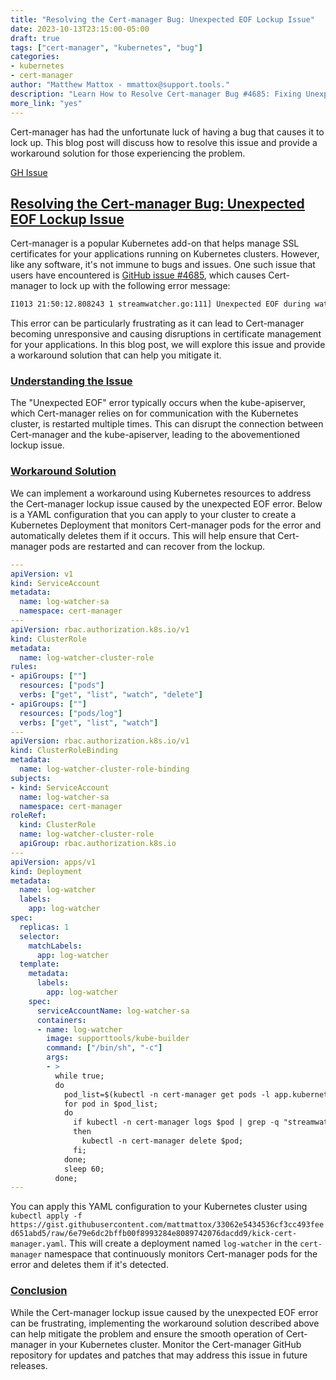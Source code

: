 ```yaml
---
title: "Resolving the Cert-manager Bug: Unexpected EOF Lockup Issue"
date: 2023-10-13T23:15:00-05:00
draft: true
tags: ["cert-manager", "kubernetes", "bug"]
categories:
- kubernetes
- cert-manager
author: "Matthew Mattox - mmattox@support.tools."
description: "Learn How to Resolve Cert-manager Bug #4685: Fixing Unexpected EOF Lockup Issue in Kubernetes."
more_link: "yes"
---
```


Cert-manager has had the unfortunate luck of having a bug that causes it to lock up. This blog post will discuss how to resolve this issue and provide a workaround solution for those experiencing the problem.

[GH Issue](https://github.com/cert-manager/cert-manager/issues/4685)

## [Resolving the Cert-manager Bug: Unexpected EOF Lockup Issue](#resolving-the-cert-manager-bug-unexpected-eof-lockup-issue)

Cert-manager is a popular Kubernetes add-on that helps manage SSL certificates for your applications running on Kubernetes clusters. However, like any software, it's not immune to bugs and issues. One such issue that users have encountered is [GitHub issue #4685](https://github.com/cert-manager/cert-manager/issues/4685), which causes Cert-manager to lock up with the following error message:

```bash
I1013 21:50:12.808243 1 streamwatcher.go:111] Unexpected EOF during watch stream event decoding: unexpected EOF
```

This error can be particularly frustrating as it can lead to Cert-manager becoming unresponsive and causing disruptions in certificate management for your applications. In this blog post, we will explore this issue and provide a workaround solution that can help you mitigate it.

### [Understanding the Issue](#understanding-the-issue)

The "Unexpected EOF" error typically occurs when the kube-apiserver, which Cert-manager relies on for communication with the Kubernetes cluster, is restarted multiple times. This can disrupt the connection between Cert-manager and the kube-apiserver, leading to the abovementioned lockup issue.

### [Workaround Solution](#workaround-solution)

We can implement a workaround using Kubernetes resources to address the Cert-manager lockup issue caused by the unexpected EOF error. Below is a YAML configuration that you can apply to your cluster to create a Kubernetes Deployment that monitors Cert-manager pods for the error and automatically deletes them if it occurs. This will help ensure that Cert-manager pods are restarted and can recover from the lockup.

```yaml
---
apiVersion: v1
kind: ServiceAccount
metadata:
  name: log-watcher-sa
  namespace: cert-manager
---
apiVersion: rbac.authorization.k8s.io/v1
kind: ClusterRole
metadata:
  name: log-watcher-cluster-role
rules:
- apiGroups: [""]
  resources: ["pods"]
  verbs: ["get", "list", "watch", "delete"]
- apiGroups: [""]
  resources: ["pods/log"]
  verbs: ["get", "list", "watch"]  
---
apiVersion: rbac.authorization.k8s.io/v1
kind: ClusterRoleBinding
metadata:
  name: log-watcher-cluster-role-binding
subjects:
- kind: ServiceAccount
  name: log-watcher-sa
  namespace: cert-manager
roleRef:
  kind: ClusterRole
  name: log-watcher-cluster-role
  apiGroup: rbac.authorization.k8s.io
---
apiVersion: apps/v1
kind: Deployment
metadata:
  name: log-watcher
  labels:
    app: log-watcher
spec:
  replicas: 1
  selector:
    matchLabels:
      app: log-watcher
  template:
    metadata:
      labels:
        app: log-watcher
    spec:
      serviceAccountName: log-watcher-sa
      containers:
      - name: log-watcher
        image: supporttools/kube-builder
        command: ["/bin/sh", "-c"]
        args:
        - >
          while true;
          do
            pod_list=$(kubectl -n cert-manager get pods -l app.kubernetes.io/component=controller,app.kubernetes.io/instance=cert-manager -o name);
            for pod in $pod_list;
            do
              if kubectl -n cert-manager logs $pod | grep -q "streamwatcher.go:111] Unexpected EOF during watch stream event decoding: unexpected EOF";
              then
                kubectl -n cert-manager delete $pod;
              fi;
            done;
            sleep 60;
          done;
---
```

You can apply this YAML configuration to your Kubernetes cluster using `kubectl apply -f https://gist.githubusercontent.com/mattmattox/33062e5434536cf3cc493feed651abd5/raw/6e79e6dc2bffb00f8993284e8089742076dacdd9/kick-cert-manager.yaml`. This will create a deployment named `log-watcher` in the `cert-manager` namespace that continuously monitors Cert-manager pods for the error and deletes them if it's detected.

### [Conclusion](#conclusion)

While the Cert-manager lockup issue caused by the unexpected EOF error can be frustrating, implementing the workaround solution described above can help mitigate the problem and ensure the smooth operation of Cert-manager in your Kubernetes cluster. Monitor the Cert-manager GitHub repository for updates and patches that may address this issue in future releases.

